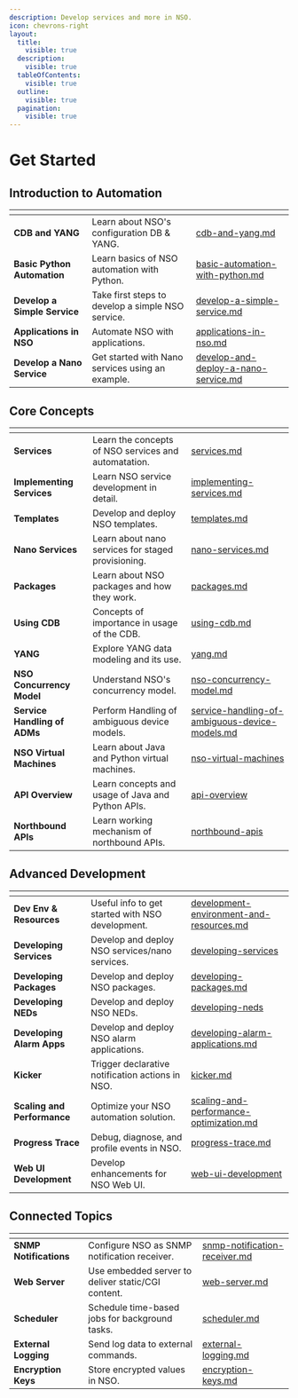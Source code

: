 ```yaml
---
description: Develop services and more in NSO.
icon: chevrons-right
layout:
  title:
    visible: true
  description:
    visible: true
  tableOfContents:
    visible: true
  outline:
    visible: true
  pagination:
    visible: true
---
```


# Get Started

## Introduction to Automation

<table data-view="cards"><thead><tr><th></th><th></th><th data-hidden data-card-target data-type="content-ref"></th></tr></thead><tbody><tr><td><strong>CDB and YANG</strong></td><td>Learn about NSO's configuration DB &#x26; YANG.</td><td><a href="introduction-to-automation/cdb-and-yang.md">cdb-and-yang.md</a></td></tr><tr><td><strong>Basic Python Automation</strong></td><td>Learn basics of NSO automation with Python.</td><td><a href="introduction-to-automation/basic-automation-with-python.md">basic-automation-with-python.md</a></td></tr><tr><td><strong>Develop a Simple Service</strong></td><td>Take first steps to develop a simple NSO service.</td><td><a href="introduction-to-automation/develop-a-simple-service.md">develop-a-simple-service.md</a></td></tr><tr><td><strong>Applications in NSO</strong></td><td>Automate NSO with applications.</td><td><a href="introduction-to-automation/applications-in-nso.md">applications-in-nso.md</a></td></tr><tr><td><strong>Develop a Nano Service</strong></td><td>Get started with Nano services using an example.</td><td><a href="../administration/installation-and-deployment/deployment/develop-and-deploy-a-nano-service.md">develop-and-deploy-a-nano-service.md</a></td></tr></tbody></table>

## Core Concepts

<table data-view="cards"><thead><tr><th></th><th></th><th data-hidden data-card-target data-type="content-ref"></th></tr></thead><tbody><tr><td><strong>Services</strong></td><td>Learn the concepts of NSO services and automatation.</td><td><a href="core-concepts/services.md">services.md</a></td></tr><tr><td><strong>Implementing Services</strong></td><td>Learn NSO service development in detail.</td><td><a href="core-concepts/implementing-services.md">implementing-services.md</a></td></tr><tr><td><strong>Templates</strong></td><td>Develop and deploy NSO templates.</td><td><a href="core-concepts/templates.md">templates.md</a></td></tr><tr><td><strong>Nano Services</strong></td><td>Learn about nano services for staged provisioning.</td><td><a href="core-concepts/nano-services.md">nano-services.md</a></td></tr><tr><td><strong>Packages</strong></td><td>Learn about NSO packages and how they work.</td><td><a href="core-concepts/packages.md">packages.md</a></td></tr><tr><td><strong>Using CDB</strong></td><td>Concepts of importance in usage of the CDB.</td><td><a href="core-concepts/using-cdb.md">using-cdb.md</a></td></tr><tr><td><strong>YANG</strong></td><td>Explore YANG data modeling and its use.</td><td><a href="core-concepts/yang.md">yang.md</a></td></tr><tr><td><strong>NSO Concurrency Model</strong></td><td>Understand NSO's concurrency model.</td><td><a href="core-concepts/nso-concurrency-model.md">nso-concurrency-model.md</a></td></tr><tr><td><strong>Service Handling of ADMs</strong></td><td>Perform Handling of ambiguous device models.</td><td><a href="core-concepts/service-handling-of-ambiguous-device-models.md">service-handling-of-ambiguous-device-models.md</a></td></tr><tr><td><strong>NSO Virtual Machines</strong></td><td>Learn about Java and Python virtual machines.</td><td><a href="core-concepts/nso-virtual-machines/">nso-virtual-machines</a></td></tr><tr><td><strong>API Overview</strong></td><td>Learn concepts and usage of Java and Python APIs.</td><td><a href="core-concepts/api-overview/">api-overview</a></td></tr><tr><td><strong>Northbound APIs</strong></td><td>Learn working mechanism of northbound APIs.</td><td><a href="core-concepts/northbound-apis/">northbound-apis</a></td></tr></tbody></table>

## Advanced Development

<table data-view="cards"><thead><tr><th></th><th></th><th data-hidden data-card-target data-type="content-ref"></th></tr></thead><tbody><tr><td><strong>Dev Env &#x26; Resources</strong></td><td>Useful info to get started with NSO development.</td><td><a href="advanced-development/development-environment-and-resources.md">development-environment-and-resources.md</a></td></tr><tr><td><strong>Developing Services</strong></td><td>Develop and deploy NSO services/nano services.</td><td><a href="advanced-development/developing-services/">developing-services</a></td></tr><tr><td><strong>Developing Packages</strong></td><td>Develop and deploy NSO packages.</td><td><a href="advanced-development/developing-packages.md">developing-packages.md</a></td></tr><tr><td><strong>Developing NEDs</strong></td><td>Develop and deploy NSO NEDs.</td><td><a href="advanced-development/developing-neds/">developing-neds</a></td></tr><tr><td><strong>Developing Alarm Apps</strong></td><td>Develop and deploy NSO alarm applications.</td><td><a href="advanced-development/developing-alarm-applications.md">developing-alarm-applications.md</a></td></tr><tr><td><strong>Kicker</strong></td><td>Trigger declarative notification actions in NSO.</td><td><a href="advanced-development/kicker.md">kicker.md</a></td></tr><tr><td><strong>Scaling and Performance</strong></td><td>Optimize your NSO automation solution.</td><td><a href="advanced-development/scaling-and-performance-optimization.md">scaling-and-performance-optimization.md</a></td></tr><tr><td><strong>Progress Trace</strong></td><td>Debug, diagnose, and profile events in NSO.</td><td><a href="advanced-development/progress-trace.md">progress-trace.md</a></td></tr><tr><td><strong>Web UI Development</strong></td><td>Develop enhancements for NSO Web UI.</td><td><a href="advanced-development/web-ui-development/">web-ui-development</a></td></tr></tbody></table>

## Connected Topics

<table data-view="cards"><thead><tr><th></th><th></th><th data-hidden data-card-target data-type="content-ref"></th></tr></thead><tbody><tr><td><strong>SNMP Notifications</strong></td><td>Configure NSO as SNMP notification receiver.</td><td><a href="connected-topics/snmp-notification-receiver.md">snmp-notification-receiver.md</a></td></tr><tr><td><strong>Web Server</strong></td><td>Use embedded server to deliver static/CGI content.</td><td><a href="connected-topics/web-server.md">web-server.md</a></td></tr><tr><td><strong>Scheduler</strong></td><td>Schedule time-based jobs for background tasks.</td><td><a href="connected-topics/scheduler.md">scheduler.md</a></td></tr><tr><td><strong>External Logging</strong></td><td>Send log data to external commands.</td><td><a href="connected-topics/external-logging.md">external-logging.md</a></td></tr><tr><td><strong>Encryption Keys</strong></td><td>Store encrypted values in NSO.</td><td><a href="connected-topics/encryption-keys.md">encryption-keys.md</a></td></tr></tbody></table>
